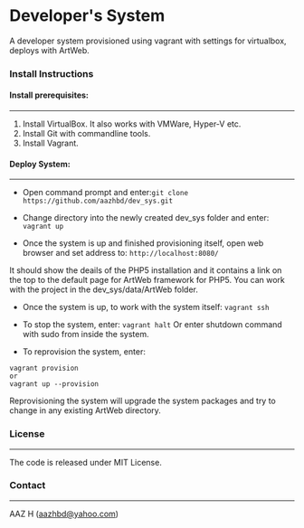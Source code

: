 # Developer's System

A developer system provisioned using vagrant with settings for virtualbox, deploys with ArtWeb.

### Install Instructions

#### Install prerequisites:
---------------------------

1. Install VirtualBox. It also works with VMWare, Hyper-V etc.
2. Install Git with commandline tools.
3. Install Vagrant.

#### Deploy System:
-------------------

- Open command prompt and enter:``` git clone https://github.com/aazhbd/dev_sys.git ```

- Change directory into the newly created dev_sys folder and enter: ``` vagrant up ```

- Once the system is up and finished provisioning itself, open web browser and set address to: ``` http://localhost:8080/ ```

It should show the deails of the PHP5 installation and it contains a link on the top to the default page for ArtWeb framework for PHP5. You can work with the project in the dev_sys/data/ArtWeb folder.

- Once the system is up, to work with the system itself: ``` vagrant ssh ```

- To stop the system, enter: ``` vagrant halt ```
Or enter shutdown command with sudo from inside the system.

- To reprovision the system, enter:
```
vagrant provision
or
vagrant up --provision
```
Reprovisioning the system will upgrade the system packages and try to change in any existing ArtWeb directory.


### License
-----------

The code is released under MIT License.


### Contact
-----------

AAZ H (aazhbd@yahoo.com)
